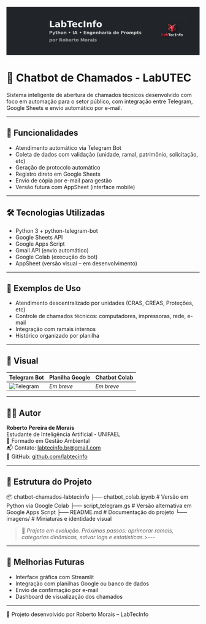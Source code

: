 ![Capa do Projeto](Banner_LinkedIn_LabTecInfo_Centralizado.png)

# 🤖 Chatbot de Chamados - LabUTEC

Sistema inteligente de abertura de chamados técnicos desenvolvido com foco em automação para o setor público, com integração entre Telegram, Google Sheets e envio automático por e-mail.

---

## 📌 Funcionalidades

- Atendimento automático via Telegram Bot
- Coleta de dados com validação (unidade, ramal, patrimônio, solicitação, etc)
- Geração de protocolo automático
- Registro direto em Google Sheets
- Envio de cópia por e-mail para gestão
- Versão futura com AppSheet (interface mobile)

---

## 🛠️ Tecnologias Utilizadas

- Python 3 + python-telegram-bot
- Google Sheets API
- Google Apps Script
- Gmail API (envio automático)
- Google Colab (execução do bot)
- AppSheet (versão visual – em desenvolvimento)

---

## 🧪 Exemplos de Uso

- Atendimento descentralizado por unidades (CRAS, CREAS, Proteções, etc)
- Controle de chamados técnicos: computadores, impressoras, rede, e-mail
- Integração com ramais internos
- Histórico organizado por planilha

---

## 📸 Visual

| Telegram Bot | Planilha Google | Chatbot Colab |
|--------------|-----------------|----------------|
| ![Telegram](https://github.com/labtecinfo/chatbot-chamados-labtecinfo/blob/main/robo_perfil_telegram.png) | *Em breve* | *Em breve* |

---

## 👨‍💻 Autor

**Roberto Pereira de Morais**  
Estudante de Inteligência Artificial - UNIFAEL  
🌱 Formado em Gestão Ambiental  
📬 Contato: labtecinfo.br@gmail.com  
🔗 GitHub: [github.com/labtecinfo](https://github.com/labtecinfo)

---

## 📁 Estrutura do Projeto
📦 chatbot-chamados-labtecinfo
├── chatbot_colab.ipynb         # Versão em Python via Google Colab
├── script_telegram.gs          # Versão alternativa em Google Apps Script
├── README.md                   # Documentação do projeto
└── imagens/                    # Miniaturas e identidade visual

> 🚧 *Projeto em evolução. Próximos passos: aprimorar ramais, categorias dinâmicas, salvar logs e estatísticas.*>---

---

## 🔧 Melhorias Futuras
- Interface gráfica com Streamlit
- Integração com planilhas Google ou banco de dados
- Envio de confirmação por e-mail
- Dashboard de visualização dos chamados

---

📌 Projeto desenvolvido por Roberto Morais – LabTecInfo

